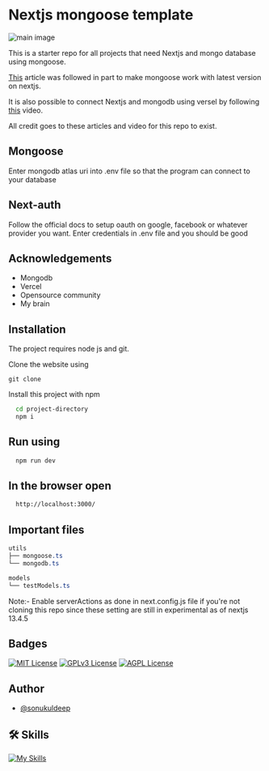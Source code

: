 
# Nextjs mongoose template

![main image](https://cdn.devdojo.com/posts/images/April2022/how-to-use-mongoose-with-nextjs-for-mongodb2.jpg?auto=format&q=70&w=600)

This is a starter repo for all projects that need Nextjs and mongo database using mongoose.

[This](https://blog.usmans.me/how-to-use-mongoose-with-nextjs-for-mongodb) article was followed in part to make mongoose work with latest version on nextjs.

It is also possible to connect Nextjs and mongodb using versel by following [this](https://www.youtube.com/watch?v=JIlYroSsInU) video.

All credit goes to these articles and video for this repo to exist. 

## Mongoose
Enter mongodb atlas uri into .env file so that the program can connect to your database

## Next-auth
Follow the official docs to setup oauth on google, facebook or whatever provider you want. Enter credentials in .env file and you should be good

## Acknowledgements

 - Mongodb 
 - Vercel
 - Opensource community
 - My brain


## Installation

The project requires node js and git.

Clone the website using
```npm
git clone 
```

Install this project with npm

```bash
  cd project-directory
  npm i
```

## Run using

```bash
  npm run dev
```

## In the browser open

```bash
  http://localhost:3000/
```

## Important files
```css
utils
├── mongoose.ts
└── mongodb.ts

models
└── testModels.ts
```

Note:- Enable serverActions as done in next.config.js file if you're not cloning this repo since these setting are still in experimental as of nextjs 13.4.5

## Badges

[![MIT License](https://img.shields.io/badge/License-MIT-green.svg)](https://choosealicense.com/licenses/mit/) 
[![GPLv3 License](https://img.shields.io/badge/License-GPL%20v3-yellow.svg)](https://opensource.org/licenses/)
[![AGPL License](https://img.shields.io/badge/license-AGPL-blue.svg)](http://www.gnu.org/licenses/agpl-3.0)


## Author
- [@sonukuldeep](https://www.github.com/sonukuldeep)


## 🛠 Skills

[![My Skills](https://skillicons.dev/icons?i=js,ts,html,css,tailwind,sass,nodejs,react,vue,flask,rust,python,php,solidity,mongodb,mysql,prisma,figma,threejs)](https://github.com/sonukuldeep)
